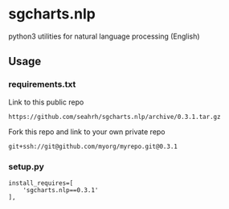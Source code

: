 # sgcharts.nlp
python3 utilities for natural language processing (English)

## Usage
### requirements.txt
Link to this public repo
```
https://github.com/seahrh/sgcharts.nlp/archive/0.3.1.tar.gz
```
Fork this repo and link to your own private repo
```
git+ssh://git@github.com/myorg/myrepo.git@0.3.1
```
### setup.py
```
install_requires=[
    'sgcharts.nlp==0.3.1'
],
```
